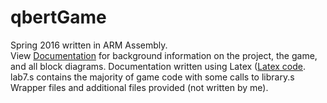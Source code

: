 # qbertGame
Spring 2016 written in ARM Assembly.  
View [Documentation](qbertREADME.pdf) for background information on the project, the game, and all block diagrams. Documentation written using Latex ([Latex code](/qbert_documentation/lab7Doc.tex).  
lab7.s contains the majority of game code with some calls to library.s  
Wrapper files and additional files provided (not written by me).  


